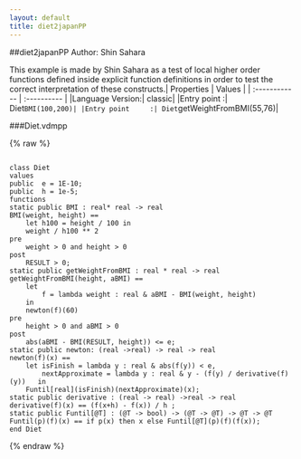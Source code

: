 ```yaml
---
layout: default
title: diet2japanPP
---
```


##diet2japanPP
Author: Shin Sahara


This example is made by Shin Sahara as a test of local higher order
functions defined inside explicit function definitions in order to
test the correct interpretation of these constructs.| Properties | Values          |
| :------------ | :---------- |
|Language Version:| classic|
|Entry point     :| Diet`BMI(100,200)|
|Entry point     :| Diet`getWeightFromBMI(55,76)|


###Diet.vdmpp

{% raw %}
~~~

class Diet
valuespublic	e = 1E-10;public	h = 1e-5;	
functionsstatic public BMI : real* real -> realBMI(weight, height) ==	let	h100 = height / 100	in	weight / h100 ** 2pre	weight > 0 and height > 0post	RESULT > 0;
static public getWeightFromBMI : real * real -> realgetWeightFromBMI(height, aBMI) ==	let			f = lambda weight : real & aBMI - BMI(weight, height) 	in	newton(f)(60)pre	height > 0 and aBMI > 0post	abs(aBMI - BMI(RESULT, height)) <= e;
static public newton: (real ->real) -> real -> realnewton(f)(x) ==	let	isFinish = lambda y : real & abs(f(y)) < e,		nextApproximate = lambda y : real & y - (f(y) / derivative(f)(y))	in	Funtil[real](isFinish)(nextApproximate)(x);
static public derivative : (real -> real) ->real -> realderivative(f)(x) == (f(x+h) - f(x)) / h ;
static public Funtil[@T] : (@T -> bool) -> (@T -> @T) -> @T -> @TFuntil(p)(f)(x) == if p(x) then x else Funtil[@T](p)(f)(f(x));
end Diet

~~~
{% endraw %}

